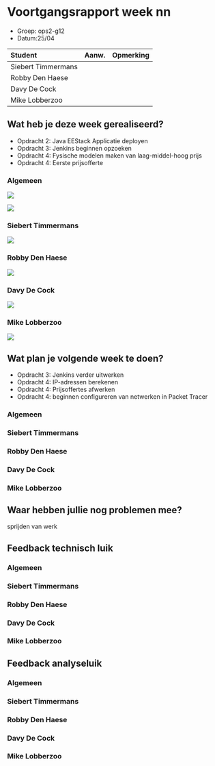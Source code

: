 # Voortgangsrapport week nn

* Groep: ops2-g12
* Datum:25/04

| Student  | Aanw. | Opmerking |
| :---     | :---  | :---      |
| Siebert Timmermans |       |           |
| Robby Den Haese |       |           |
| Davy De Cock |       |           |
| Mike Lobberzoo |       |           |

## Wat heb je deze week gerealiseerd?
 
- Opdracht 2: Java EEStack Applicatie deployen
- Opdracht 3: Jenkins beginnen opzoeken
- Opdracht 4: Fysische modelen maken van laag-middel-hoog prijs
- Opdracht 4: Eerste prijsofferte 
 

### Algemeen

![](https://i.gyazo.com/7b54088880be4a0953fb53def2f4a411.png)

![](https://i.gyazo.com/bdf61aa86179ec0f1b3c5332d4b83006.png)

### Siebert Timmermans

![](https://embed.gyazo.com/a439b7b5c044a39e5df8c330da96aa75.png)

### Robby Den Haese

![](https://i.gyazo.com/009d3be99b0b59b9ef97898285536485.png)

### Davy De Cock

![](https://i.gyazo.com/72b0a1fbc137448bc3df493316ef4506.png)

### Mike Lobberzoo

![](https://i.gyazo.com/b8309338b5b47547bedcf0f7f7e9f662.png)

## Wat plan je volgende week te doen?


- Opdracht 3: Jenkins verder uitwerken
- Opdracht 4: IP-adressen berekenen
- Opdracht 4: Prijsoffertes afwerken
- Opdracht 4: beginnen configureren van netwerken in Packet Tracer

### Algemeen
### Siebert Timmermans
### Robby Den Haese 
### Davy De Cock
### Mike Lobberzoo

## Waar hebben jullie nog problemen mee?

sprijden van werk

## Feedback technisch luik

### Algemeen

### Siebert Timmermans
### Robby Den Haese 
### Davy De Cock
### Mike Lobberzoo

## Feedback analyseluik

### Algemeen

### Siebert Timmermans
### Robby Den Haese 
### Davy De Cock
### Mike Lobberzoo

